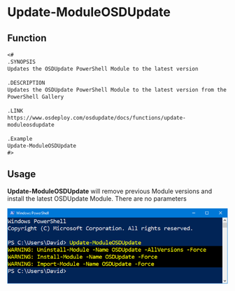 # Update-ModuleOSDUpdate

## Function

```text
<#
.SYNOPSIS
Updates the OSDUpdate PowerShell Module to the latest version

.DESCRIPTION
Updates the OSDUpdate PowerShell Module to the latest version from the PowerShell Gallery

.LINK
https://www.osdeploy.com/osdupdate/docs/functions/update-moduleosdupdate

.Example
Update-ModuleOSDUpdate
#>
```

## Usage

**Update-ModuleOSDUpdate** will remove previous Module versions and install the latest OSDUpdate Module.  There are no parameters

![](../../../.gitbook/assets/2019-02-19_0-41-39.png)

